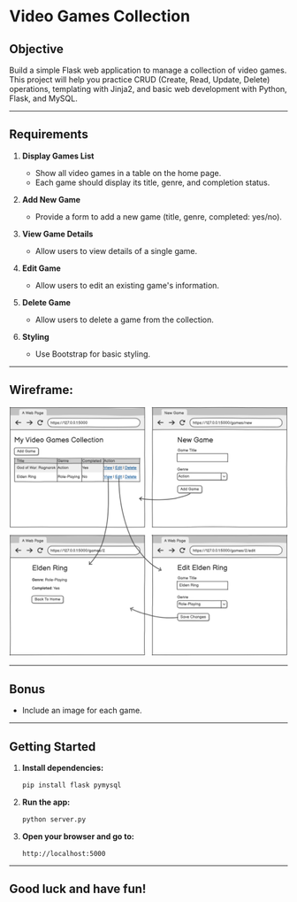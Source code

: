 # Video Games Collection

## Objective

Build a simple Flask web application to manage a collection of video games. This project will help you practice CRUD (Create, Read, Update, Delete) operations, templating with Jinja2, and basic web development with Python, Flask, and MySQL.

---

## Requirements

1. **Display Games List**
   - Show all video games in a table on the home page.
   - Each game should display its title, genre, and completion status.

2. **Add New Game**
   - Provide a form to add a new game (title, genre, completed: yes/no).

3. **View Game Details**
   - Allow users to view details of a single game.

4. **Edit Game**
   - Allow users to edit an existing game's information.

5. **Delete Game**
   - Allow users to delete a game from the collection.

6. **Styling**
   - Use Bootstrap for basic styling.

---

## Wireframe:

<!-- **Home Page with Games List:**

![Home page](home.png)

**Game Details page:**

![Game Details](show.png)

**New Game page:**

![New Game page](add.png)

**Edit Game page:**

![Edit Game page](edit.png) -->

![Video Game Collection app Wireframe](Welcome!.png)

---

## Bonus

- Include an image for each game.

---

## Getting Started

1. **Install dependencies:**
   ```bash
   pip install flask pymysql
   ```

2. **Run the app:**
   ```bash
   python server.py
   ```

3. **Open your browser and go to:**
   ```
   http://localhost:5000
   ```

---

## Good luck and have fun!
